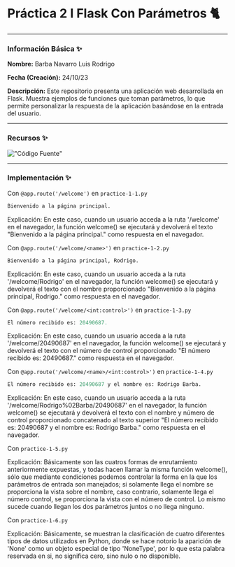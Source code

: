 # Práctica 2 I Flask Con Parámetros 🐈

---

### Información Básica ✨

**Nombre:** Barba Navarro Luis Rodrigo

**Fecha (Creación):** 24/10/23

**Descripción:** Este repositorio presenta una aplicación web desarrollada en Flask. Muestra ejemplos de funciones que toman parámetros, lo que permite personalizar la respuesta de la aplicación basándose en la entrada del usuario.

---

### Recursos ✨
!["Código Fuente"](https://i.imgur.com/7dNRhGt.png)

---
### Implementación ✨

Con `@app.route('/welcome')` en `practice-1-1.py`

```python
Bienvenido a la página principal.
```

Explicación: En este caso, cuando un usuario acceda a la ruta '/welcome' en el navegador, la función welcome() se ejecutará y devolverá el texto "Bienvenido a la página principal." como respuesta en el navegador.

Con `@app.route('/welcome/<name>')` en `practice-1-2.py`

```python
Bienvenido a la página principal, Rodrigo.
```

Explicación: En este caso, cuando un usuario acceda a la ruta '/welcome/Rodrigo' en el navegador, la función welcome() se ejecutará y devolverá el texto con el nombre proporcionado "Bienvenido a la página principal, Rodrigo." como respuesta en el navegador.

Con `@app.route('/welcome/<int:control>')` en `practice-1-3.py`

```python
El número recibido es: 20490687.
```

Explicación: En este caso, cuando un usuario acceda a la ruta '/welcome/20490687' en el navegador, la función welcome() se ejecutará y devolverá el texto con el número de control proporcionado "El número recibido es: 20490687." como respuesta en el navegador.

Con `@app.route('/welcome/<name>/<int:control>')` en `practice-1-4.py`

```python
El número recibido es: 20490687 y el nombre es: Rodrigo Barba.
```

Explicación: En este caso, cuando un usuario acceda a la ruta '/welcome/Rodrigo%02Barba/20490687' en el navegador, la función welcome() se ejecutará y devolverá el texto con el nombre y número de control proporcionado concatenado al texto superior "El número recibido es: 20490687 y el nombre es: Rodrigo Barba." como respuesta en el navegador.

Con `practice-1-5.py`

Explicación: Básicamente son las cuatros formas de enrutamiento anteriormente expuestas, y todas hacen llamar la misma función welcome(), sólo que mediante condiciones podemos controlar la forma en la que los parámetros de entrada son manejados; si solamente llega el nombre se proporciona la vista sobre el nombre, caso contrario, solamente llega el número control, se proporciona la vista con el número de control. Lo mismo sucede cuando llegan los dos parámetros juntos o no llega ninguno.

Con `practice-1-6.py`

Explicación: Básicamente, se muestran la clasificación de cuatro diferentes tipos de datos utilizados en Python, donde se hace notorio la aparición de 'None' como un objeto especial de tipo 'NoneType', por lo que esta palabra reservada en si, no significa cero, sino nulo o no disponible.
